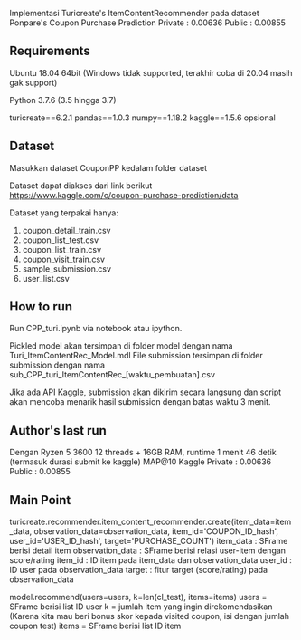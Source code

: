 Implementasi Turicreate's ItemContentRecommender pada dataset Ponpare's Coupon Purchase Prediction
Private : 0.00636
Public : 0.00855

## Requirements
Ubuntu 18.04 64bit (Windows tidak supported, terakhir coba di 20.04 masih gak support)

Python 3.7.6 (3.5 hingga 3.7)

turicreate==6.2.1
pandas==1.0.3
numpy==1.18.2
kaggle==1.5.6 opsional

## Dataset
Masukkan dataset CouponPP kedalam folder dataset        

Dataset dapat diakses dari link berikut     
https://www.kaggle.com/c/coupon-purchase-prediction/data

Dataset yang terpakai hanya:
1. coupon_detail_train.csv
2. coupon_list_test.csv
3. coupon_list_train.csv 
4. coupon_visit_train.csv
5. sample_submission.csv
6. user_list.csv

## How to run
Run CPP_turi.ipynb via notebook atau ipython.

Pickled model akan tersimpan di folder model dengan nama Turi_ItemContentRec_Model.mdl
File submission tersimpan di folder submission dengan nama sub_CPP_turi_ItemContentRec_[waktu_pembuatan].csv

Jika ada API Kaggle, submission akan dikirim secara langsung dan script akan mencoba menarik hasil submission dengan batas waktu 3 menit.

## Author's last run
Dengan Ryzen 5 3600 12 threads + 16GB RAM, runtime 1 menit 46 detik (termasuk durasi submit ke kaggle)
MAP@10 Kaggle
Private : 0.00636
Public : 0.00855

## Main Point
turicreate.recommender.item_content_recommender.create(item_data=item_data, observation_data=observation_data, item_id='COUPON_ID_hash', user_id='USER_ID_hash', target='PURCHASE_COUNT')
item_data : SFrame berisi detail item
observation_data : SFrame berisi relasi user-item dengan score/rating
item_id : ID item pada item_data dan observation_data
user_id : ID user pada observation_data
target : fitur target (score/rating) pada observation_data

model.recommend(users=users, k=len(cl_test), items=items)
users = SFrame berisi list ID user
k = jumlah item yang ingin direkomendasikan (Karena kita mau beri bonus skor kepada visited coupon, isi dengan jumlah coupon test)
items = SFrame berisi list ID item